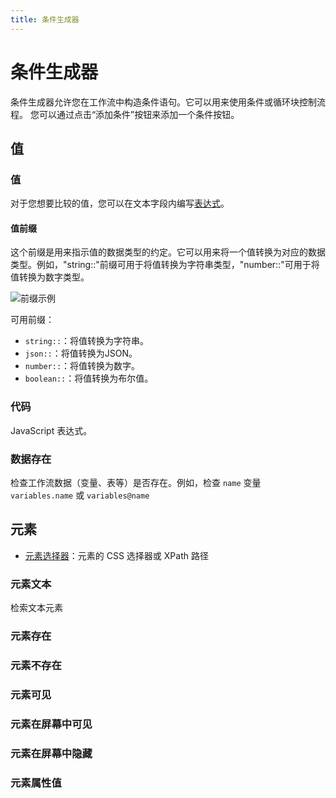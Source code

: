 ```yaml
---
title: 条件生成器
---
```


# 条件生成器
条件生成器允许您在工作流中构造条件语句。它可以用来使用条件或循环块控制流程。
您可以通过点击“添加条件”按钮来添加一个条件按钮。

## 值

### 值
对于您想要比较的值，您可以在文本字段内编写[表达式](../workflow/expressions.md)。

#### 值前缀
这个前缀是用来指示值的数据类型的约定。它可以用来将一个值转换为对应的数据类型。例如，"string::"前缀可用于将值转换为字符串类型，"number::"可用于将值转换为数字类型。

![前缀示例](/images/reference/NVIDIA_Share_eyqm3SIAKx_kiot08.png)

可用前缀：
- `string::`：将值转换为字符串。
- `json::`：将值转换为JSON。
- `number::`：将值转换为数字。
- `boolean::`：将值转换为布尔值。

### 代码
JavaScript 表达式。

### 数据存在
检查工作流数据（变量、表等）是否存在。例如，检查 `name` 变量 `variables.name` 或 `variables@name`

## 元素
- [元素选择器](../workflow/element-selector.md)：元素的 CSS 选择器或 XPath 路径

### 元素文本
检索文本元素

### 元素存在
### 元素不存在
### 元素可见
### 元素在屏幕中可见
### 元素在屏幕中隐藏
### 元素属性值